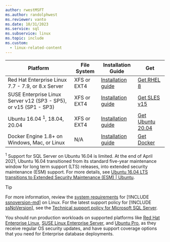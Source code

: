 ```yaml
---
author: rwestMSFT
ms.author: randolphwest
ms.reviewer: vanto
ms.date: 10/31/2023
ms.service: sql
ms.subservice: linux
ms.topic: include
ms.custom:
  - linux-related-content
---
```

| Platform | File System | Installation Guide | Get |
| --- | --- | --- | --- |
| Red Hat Enterprise Linux 7.7 - 7.9, or 8.x Server | XFS or EXT4 | [Installation guide](../quickstart-install-connect-red-hat.md) | [Get RHEL 8](https://access.redhat.com/products/red-hat-enterprise-linux/evaluation) |
| SUSE Enterprise Linux Server v12 (SP3 - SP5), or v15 (SP1 - SP3) | XFS or EXT4 | [Installation guide](../quickstart-install-connect-suse.md) | [Get SLES v15](https://www.suse.com/products/server) |
| Ubuntu 16.04 <sup>1</sup>, 18.04, 20.04 | XFS or EXT4 | [Installation guide](../quickstart-install-connect-ubuntu.md) | [Get Ubuntu 20.04](https://releases.ubuntu.com/20.04/) |
| Docker Engine 1.8+ on Windows, Mac, or Linux | N/A | [Installation guide](../quickstart-install-connect-docker.md) | [Get Docker](https://www.docker.com/get-started) |

<sup>1</sup> Support for SQL Server on Ubuntu 16.04 is limited. At the end of April 2021, Ubuntu 16.04 transitioned from its standard five-year maintenance window for long term support (LTS) releases, into extended security maintenance (ESM) support. For more details, see [Ubuntu 16.04 LTS transitions to Extended Security Maintenance (ESM) | Ubuntu](https://ubuntu.com/blog/ubuntu-16-04-lts-transitions-to-extended-security-maintenance-esm).

> [!TIP]  
> For more information, review the [system requirements](../sql-server-linux-setup.md#system) for [!INCLUDE [ssnoversion-md](../../includes/ssnoversion-md.md)] on Linux. For the latest support policy for [!INCLUDE [ssNoVersion](../../includes/ssnoversion-md.md)], see the [Technical support policy for Microsoft SQL Server](/troubleshoot/sql/general/support-policy-sql-server).
>
> You should run production workloads on supported platforms like [Red Hat Enterprise Linux](https://www.redhat.com/technologies/linux-platforms/enterprise-linux/sql-server), [SUSE Linux Enterprise Server](https://www.suse.com/c/microsoft-sql-server-on-suse-linux-enterprise-server-new-suse-best-practices), and [Ubuntu Pro](https://ubuntu.com/blog/microsoft-sql-server-on-ubuntu), as they receive regular OS security updates, and have support coverage options that you need for Enterprise database deployments.
